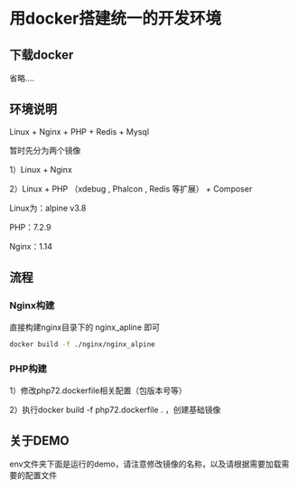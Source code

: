 # 用docker搭建统一的开发环境

## 下载docker

省略....

## 环境说明

Linux + Nginx + PHP + Redis + Mysql

暂时先分为两个镜像

1）Linux + Nginx

2）Linux + PHP （xdebug , Phalcon , Redis 等扩展） + Composer

Linux为：alpine v3.8

PHP：7.2.9

Nginx：1.14

## 流程

### Nginx构建

直接构建nginx目录下的 nginx_apline 即可

```sh
docker build -f ./nginx/nginx_alpine
```

### PHP构建

1）修改php72.dockerfile相关配置（包版本号等）

2）执行docker build -f php72.dockerfile . ，创建基础镜像

## 关于DEMO

env文件夹下面是运行的demo，请注意修改镜像的名称，以及请根据需要加载需要的配置文件